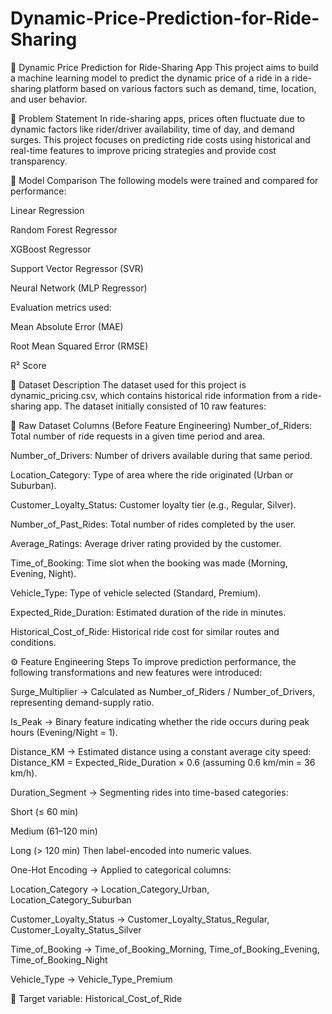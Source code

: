 # Dynamic-Price-Prediction-for-Ride-Sharing

🚕 Dynamic Price Prediction for Ride-Sharing App
This project aims to build a machine learning model to predict the dynamic price of a ride in a ride-sharing platform based on various factors such as demand, time, location, and user behavior.

📌 Problem Statement
In ride-sharing apps, prices often fluctuate due to dynamic factors like rider/driver availability, time of day, and demand surges. This project focuses on predicting ride costs using historical and real-time features to improve pricing strategies and provide cost transparency.


🧪 Model Comparison
The following models were trained and compared for performance:

Linear Regression

Random Forest Regressor

XGBoost Regressor

Support Vector Regressor (SVR)

Neural Network (MLP Regressor)

Evaluation metrics used:

Mean Absolute Error (MAE)

Root Mean Squared Error (RMSE)

R² Score


📁 Dataset Description
The dataset used for this project is dynamic_pricing.csv, which contains historical ride information from a ride-sharing app. The dataset initially consisted of 10 raw features:

🔹 Raw Dataset Columns (Before Feature Engineering)
Number_of_Riders: Total number of ride requests in a given time period and area.

Number_of_Drivers: Number of drivers available during that same period.

Location_Category: Type of area where the ride originated (Urban or Suburban).

Customer_Loyalty_Status: Customer loyalty tier (e.g., Regular, Silver).

Number_of_Past_Rides: Total number of rides completed by the user.

Average_Ratings: Average driver rating provided by the customer.

Time_of_Booking: Time slot when the booking was made (Morning, Evening, Night).

Vehicle_Type: Type of vehicle selected (Standard, Premium).

Expected_Ride_Duration: Estimated duration of the ride in minutes.

Historical_Cost_of_Ride: Historical ride cost for similar routes and conditions.

⚙️ Feature Engineering Steps
To improve prediction performance, the following transformations and new features were introduced:

Surge_Multiplier
→ Calculated as Number_of_Riders / Number_of_Drivers, representing demand-supply ratio.

Is_Peak
→ Binary feature indicating whether the ride occurs during peak hours (Evening/Night = 1).

Distance_KM
→ Estimated distance using a constant average city speed:
Distance_KM = Expected_Ride_Duration × 0.6 (assuming 0.6 km/min = 36 km/h).

Duration_Segment
→ Segmenting rides into time-based categories:

Short (≤ 60 min)

Medium (61–120 min)

Long (> 120 min)
Then label-encoded into numeric values.

One-Hot Encoding
→ Applied to categorical columns:

Location_Category → Location_Category_Urban, Location_Category_Suburban

Customer_Loyalty_Status → Customer_Loyalty_Status_Regular, Customer_Loyalty_Status_Silver

Time_of_Booking → Time_of_Booking_Morning, Time_of_Booking_Evening, Time_of_Booking_Night

Vehicle_Type → Vehicle_Type_Premium

🎯 Target variable: Historical_Cost_of_Ride


